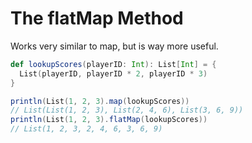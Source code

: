 The flatMap Method
==================

Works very similar to map, but is way more useful.

```scala
def lookupScores(playerID: Int): List[Int] = {
  List(playerID, playerID * 2, playerID * 3)
}

println(List(1, 2, 3).map(lookupScores))
// List(List(1, 2, 3), List(2, 4, 6), List(3, 6, 9))
println(List(1, 2, 3).flatMap(lookupScores))
// List(1, 2, 3, 2, 4, 6, 3, 6, 9)
```
